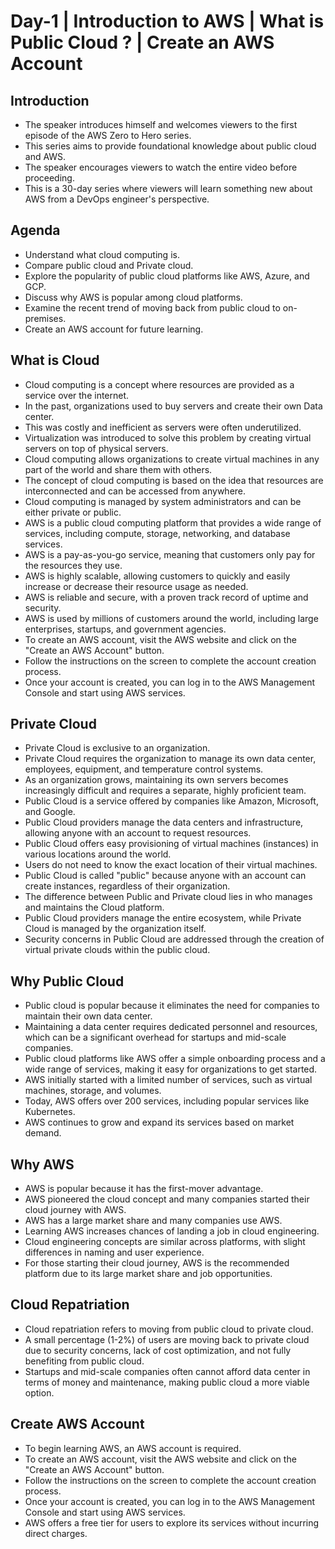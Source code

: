 # Day-1 | Introduction to AWS | What is Public Cloud ? | Create an AWS Account
## Introduction
- The speaker introduces himself and welcomes viewers to the first episode of the AWS Zero to Hero series.
- This series aims to provide foundational knowledge about public cloud and AWS.
- The speaker encourages viewers to watch the entire video before proceeding.
- This is a 30-day series where viewers will learn something new about AWS from a DevOps engineer's perspective.

## Agenda 
- Understand what cloud computing is.
- Compare public cloud and Private cloud.
- Explore the popularity of public cloud platforms like AWS, Azure, and GCP.
- Discuss why AWS is popular among cloud platforms.
- Examine the recent trend of moving back from public cloud to on-premises.
- Create an AWS account for future learning.

## What is Cloud 
- Cloud computing is a concept where resources are provided as a service over the internet.
- In the past, organizations used to buy servers and create their own Data center.
- This was costly and inefficient as servers were often underutilized.
- Virtualization was introduced to solve this problem by creating virtual servers on top of physical servers.
- Cloud computing allows organizations to create virtual machines in any part of the world and share them with others.
- The concept of cloud computing is based on the idea that resources are interconnected and can be accessed from anywhere.
- Cloud computing is managed by system administrators and can be either private or public.
- AWS is a public cloud computing platform that provides a wide range of services, including compute, storage, networking, and database services.
- AWS is a pay-as-you-go service, meaning that customers only pay for the resources they use.
- AWS is highly scalable, allowing customers to quickly and easily increase or decrease their resource usage as needed.
- AWS is reliable and secure, with a proven track record of uptime and security.
- AWS is used by millions of customers around the world, including large enterprises, startups, and government agencies.
- To create an AWS account, visit the AWS website and click on the "Create an AWS Account" button.
- Follow the instructions on the screen to complete the account creation process.
- Once your account is created, you can log in to the AWS Management Console and start using AWS services.

## Private Cloud
- Private Cloud is exclusive to an organization.
- Private Cloud requires the organization to manage its own data center, employees, equipment, and temperature control systems.
- As an organization grows, maintaining its own servers becomes increasingly difficult and requires a separate, highly proficient team.
- Public Cloud is a service offered by companies like Amazon, Microsoft, and Google.
- Public Cloud providers manage the data centers and infrastructure, allowing anyone with an account to request resources.
- Public Cloud offers easy provisioning of virtual machines (instances) in various locations around the world.
- Users do not need to know the exact location of their virtual machines.
- Public Cloud is called "public" because anyone with an account can create instances, regardless of their organization.
- The difference between Public and Private cloud lies in who manages and maintains the Cloud platform.
- Public Cloud providers manage the entire ecosystem, while Private Cloud is managed by the organization itself.
- Security concerns in Public Cloud are addressed through the creation of virtual private clouds within the public cloud.


## Why Public Cloud 
- Public cloud is popular because it eliminates the need for companies to maintain their own data center.
- Maintaining a data center requires dedicated personnel and resources, which can be a significant overhead for startups and mid-scale companies.
- Public cloud platforms like AWS offer a simple onboarding process and a wide range of services, making it easy for organizations to get started.
- AWS initially started with a limited number of services, such as virtual machines, storage, and volumes.
- Today, AWS offers over 200 services, including popular services like Kubernetes.
- AWS continues to grow and expand its services based on market demand.

## Why AWS 
- AWS is popular because it has the first-mover advantage.
- AWS pioneered the cloud concept and many companies started their cloud journey with AWS.
- AWS has a large market share and many companies use AWS.
- Learning AWS increases chances of landing a job in cloud engineering.
- Cloud engineering concepts are similar across platforms, with slight differences in naming and user experience.
- For those starting their cloud journey, AWS is the recommended platform due to its large market share and job opportunities.

## Cloud Repatriation
- Cloud repatriation refers to moving from public cloud to private cloud.
- A small percentage (1-2%) of users are moving back to private cloud due to security concerns, lack of cost optimization, and not fully benefiting from public cloud.
- Startups and mid-scale companies often cannot afford data center in terms of money and maintenance, making public cloud a more viable option.

## Create AWS Account 
- To begin learning AWS, an AWS account is required.
- To create an AWS account, visit the AWS website and click on the "Create an AWS Account" button.
- Follow the instructions on the screen to complete the account creation process.
- Once your account is created, you can log in to the AWS Management Console and start using AWS services.
- AWS offers a free tier for users to explore its services without incurring direct charges.